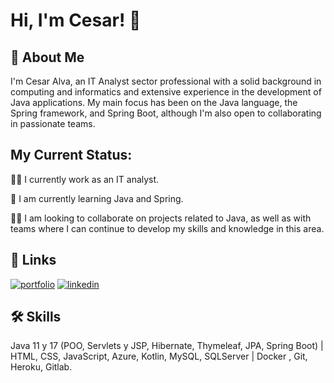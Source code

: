 
# Hi, I'm Cesar! 👋


## 🚀 About Me
I'm Cesar Alva, an IT Analyst sector professional with a solid background in computing and informatics and extensive experience in the development of Java applications. My main focus has been on the Java language, the Spring framework, and Spring Boot, although I'm also open to collaborating in passionate teams.


## My Current Status:
👩‍💻 I currently work as an IT analyst.

🧠 I am currently learning Java and Spring.

👯‍♀️ I am looking to collaborate on projects related to Java, as well as with teams where I can continue to develop my skills and knowledge in this area.


## 🔗 Links
[![portfolio](https://img.shields.io/badge/my_portfolio-000?style=for-the-badge&logo=ko-fi&logoColor=white)](https://.com/)
[![linkedin](https://img.shields.io/badge/linkedin-0A66C2?style=for-the-badge&logo=linkedin&logoColor=white)](https://www.linkedin.com/in/csaralvadev)



## 🛠 Skills
Java 11 y 17 (POO, Servlets y JSP, Hibernate, Thymeleaf, JPA, Spring Boot) | HTML, CSS, JavaScript, Azure, Kotlin, MySQL, SQLServer | Docker , Git, Heroku, Gitlab.



